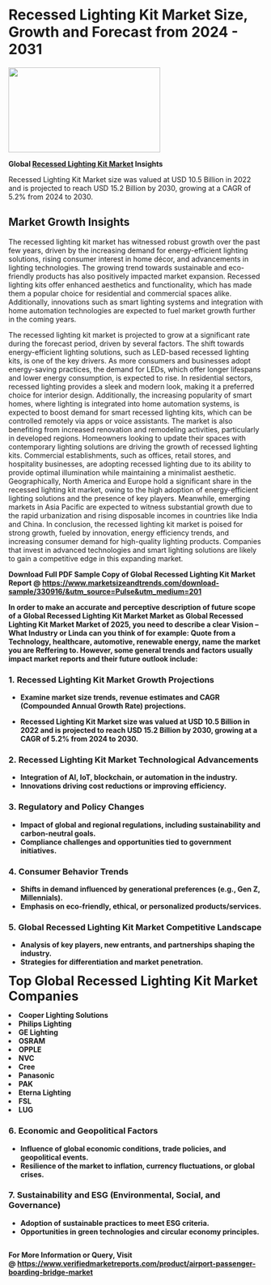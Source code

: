 <H1>Recessed Lighting Kit Market Size, Growth and Forecast from 2024 - 2031</H1><img class="aligncenter size-medium wp-image-584254" src="https://thirdeyenews.in/wp-content/uploads/2024/09/Global-Market-Research-300x168.jpeg" alt="" width="300" height="168" /><p><strong>Global&nbsp;<a href="https://www.marketsizeandtrends.com/download-sample/330916/&amp;utm_source=Pulse&amp;utm_medium=201">Recessed Lighting Kit Market</a> Insights</strong></p><p>Recessed Lighting Kit Market size was valued at USD 10.5 Billion in 2022 and is projected to reach USD 15.2 Billion by 2030, growing at a CAGR of 5.2% from 2024 to 2030.</p><p><h2>Market Growth Insights</h2> <p>The recessed lighting kit market has witnessed robust growth over the past few years, driven by the increasing demand for energy-efficient lighting solutions, rising consumer interest in home décor, and advancements in lighting technologies. The growing trend towards sustainable and eco-friendly products has also positively impacted market expansion. Recessed lighting kits offer enhanced aesthetics and functionality, which has made them a popular choice for residential and commercial spaces alike. Additionally, innovations such as smart lighting systems and integration with home automation technologies are expected to fuel market growth further in the coming years.</p> <p><strong></strong></p> <p>The recessed lighting kit market is projected to grow at a significant rate during the forecast period, driven by several factors. The shift towards energy-efficient lighting solutions, such as LED-based recessed lighting kits, is one of the key drivers. As more consumers and businesses adopt energy-saving practices, the demand for LEDs, which offer longer lifespans and lower energy consumption, is expected to rise. In residential sectors, recessed lighting provides a sleek and modern look, making it a preferred choice for interior design. Additionally, the increasing popularity of smart homes, where lighting is integrated into home automation systems, is expected to boost demand for smart recessed lighting kits, which can be controlled remotely via apps or voice assistants. The market is also benefiting from increased renovation and remodeling activities, particularly in developed regions. Homeowners looking to update their spaces with contemporary lighting solutions are driving the growth of recessed lighting kits. Commercial establishments, such as offices, retail stores, and hospitality businesses, are adopting recessed lighting due to its ability to provide optimal illumination while maintaining a minimalist aesthetic. Geographically, North America and Europe hold a significant share in the recessed lighting kit market, owing to the high adoption of energy-efficient lighting solutions and the presence of key players. Meanwhile, emerging markets in Asia Pacific are expected to witness substantial growth due to the rapid urbanization and rising disposable incomes in countries like India and China. In conclusion, the recessed lighting kit market is poised for strong growth, fueled by innovation, energy efficiency trends, and increasing consumer demand for high-quality lighting products. Companies that invest in advanced technologies and smart lighting solutions are likely to gain a competitive edge in this expanding market. <p><strong></p><p><span class=""><strong>Download Full PDF Sample Copy of Global Recessed Lighting Kit Market Report</strong> @ <a href="https://www.marketsizeandtrends.com/download-sample/330916/&amp;utm_source=Pulse&amp;utm_medium=201" target="_blank">https://www.marketsizeandtrends.com/download-sample/330916/&amp;utm_source=Pulse&amp;utm_medium=201</a></span></p><p>In order to make an accurate and perceptive description of future scope of a Global&nbsp;Recessed Lighting Kit Market Market as Global&nbsp;Recessed Lighting Kit Market Market of 2025, you need to describe a clear Vision &ndash; What Industry or Linda can you think of for example: Quote from a Technology, healthcare, automotive, renewable energy, name the market you are Reffering to. However, some general trends and factors usually impact market reports and their future outlook include:</p><h3>1.&nbsp;<strong>Recessed Lighting Kit Market Growth Projections</strong></h3><ul><li>Examine market size trends, revenue estimates and CAGR (Compounded Annual Growth Rate) projections.</li><li><p>Recessed Lighting Kit Market size was valued at USD 10.5 Billion in 2022 and is projected to reach USD 15.2 Billion by 2030, growing at a CAGR of 5.2% from 2024 to 2030.</p></li></ul><h3>2.&nbsp;<strong>Recessed Lighting Kit Market Technological Advancements</strong></h3><ul><li>Integration of AI, IoT, blockchain, or automation in the industry.</li><li>Innovations driving cost reductions or improving efficiency.</li></ul><h3>3.&nbsp;<strong>Regulatory and Policy Changes</strong></h3><ul><li>Impact of global and regional regulations, including sustainability and carbon-neutral goals.</li><li>Compliance challenges and opportunities tied to government initiatives.</li></ul><h3>4.&nbsp;<strong>Consumer Behavior Trends</strong></h3><ul><li>Shifts in demand influenced by generational preferences (e.g., Gen Z, Millennials).</li><li>Emphasis on eco-friendly, ethical, or personalized products/services.</li></ul><h3>5.&nbsp;<strong>Global Recessed Lighting Kit Market Competitive Landscape</strong></h3><ul><li>Analysis of key players, new entrants, and partnerships shaping the industry.</li><li>Strategies for differentiation and market penetration.</li></ul><p data-pm-slice="1 1 []"><span style="color: inherit; font-family: inherit; font-size: 25px;">Top Global Recessed Lighting Kit Market Companies</span></p><div class="" data-test-id=""><p><li>Cooper Lighting Solutions</li><li> Philips Lighting</li><li> GE Lighting</li><li> OSRAM</li><li> OPPLE</li><li> NVC</li><li> Cree</li><li> Panasonic</li><li> PAK</li><li> Eterna Lighting</li><li> FSL</li><li> LUG</li></p></div><h3>6.&nbsp;<strong>Economic and Geopolitical Factors</strong></h3><ul><li>Influence of global economic conditions, trade policies, and geopolitical events.</li><li>Resilience of the market to inflation, currency fluctuations, or global crises.</li></ul><h3>7.&nbsp;<strong>Sustainability and ESG (Environmental, Social, and Governance)</strong></h3><ul><li>Adoption of sustainable practices to meet ESG criteria.</li><li>Opportunities in green technologies and circular economy principles.</li></ul><h2><strong style="font-size: 14px;">For More Information or Query, Visit @&nbsp;</strong><a style="background-color: #ffffff; font-size: 14px;" href="https://www.marketsizeandtrends.com/report/recessed-lighting-kit-market/" target="_blank">https://www.verifiedmarketreports.com/product/airport-passenger-boarding-bridge-market</a></h2>
